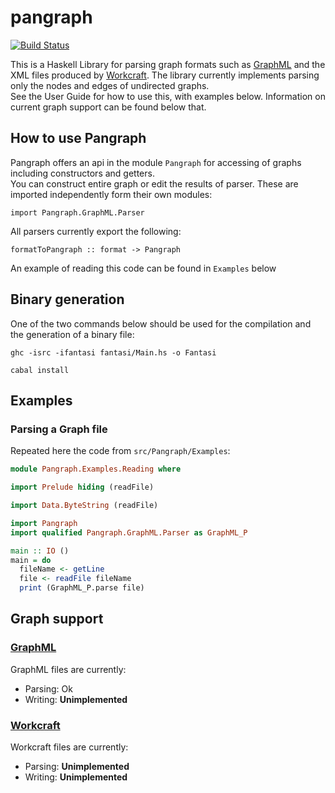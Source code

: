 # pangraph

[![Build Status](https://travis-ci.org/tuura/pangraph.svg?branch=master)](https://travis-ci.org/tuura/pangraph)  

This is a Haskell Library for parsing graph formats such as [GraphML](http://graphml.graphdrawing.org/) and the XML files produced by [Workcraft](https://www.workcraft.org/).
The library currently implements parsing only the nodes and edges of undirected graphs.  
See the User Guide for how to use this, with examples below.
Information on current graph support can be found below that.

## How to use Pangraph

Pangraph offers an api in the module `Pangraph` for accessing of graphs including constructors and getters.  
You can construct entire graph or edit the results of parser.
These are imported independently form their own modules:  
```
import Pangraph.GraphML.Parser
```

All parsers currently export the following:
```
formatToPangraph :: format -> Pangraph
```

An example of reading this code can be found in `Examples` below

## Binary generation

One of the two commands below should be used for the compilation and the generation of a binary file:

```
ghc -isrc -ifantasi fantasi/Main.hs -o Fantasi
```

```
cabal install
```

## Examples  

### Parsing a Graph file
Repeated here the code from `src/Pangraph/Examples`:
```haskell
module Pangraph.Examples.Reading where

import Prelude hiding (readFile)

import Data.ByteString (readFile)

import Pangraph
import qualified Pangraph.GraphML.Parser as GraphML_P

main :: IO ()
main = do
  fileName <- getLine
  file <- readFile fileName
  print (GraphML_P.parse file)
```

## Graph support  
### [GraphML](http://graphml.graphdrawing.org/)
GraphML files are currently:  
- Parsing: Ok  
- Writing: **Unimplemented**

### [Workcraft](https://www.workcraft.org/)
Workcraft files are currently:  
- Parsing: **Unimplemented**  
- Writing: **Unimplemented**
